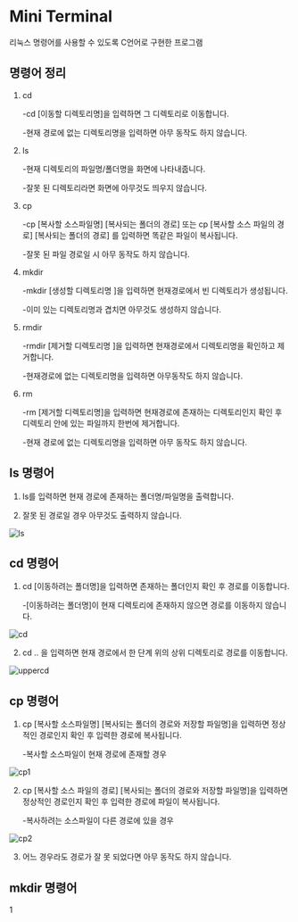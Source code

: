 # Mini Terminal
리눅스 명령어를 사용할 수 있도록 C언어로 구현한 프로그램

## 명령어 정리

1. cd
 
   -cd [이동할 디렉토리명]을 입력하면 그 디렉토리로 이동합니다.
   
   -현재 경로에 없는 디렉토리명을 입력하면 아무 동작도 하지 않습니다.
  
2. ls 
 
   -현재 디렉토리의 파일명/폴더명을 화면에 나타내줍니다.
 
   -잘못 된 디렉토리라면 화면에 아무것도 띄우지 않습니다.
 
3. cp 
 
   -cp [복사할 소스파일명] [복사되는 폴더의 경로] 또는 cp [복사할 소스 파일의 경로] [복사되는 폴더의 경로] 를 입력하면 똑같은 파일이 복사됩니다.
 
   -잘못 된 파일 경로일 시 아무 동작도 하지 않습니다.
 
4. mkdir
 
    -mkdir [생성할 디렉토리명 ]을 입력하면 현재경로에서 빈 디렉토리가 생성됩니다.
  
    -이미 있는 디렉토리명과 겹치면 아무것도 생성하지 않습니다.
 
5. rmdir
  
    -rmdir [제거할 디렉토리명 ]을 입력하면 현재경로에서 디렉토리명을 확인하고 제거합니다.
  
    -현재경로에 없는 디렉토리명을 입력하면 아무동작도 하지 않습니다.
 
 6. rm
 
    -rm [제거할 디렉토리명]을 입력하면 현재경로에 존재하는 디렉토리인지 확인 후 디렉토리 안에 있는 파일까지 한번에 제거합니다.
    
    -현재 경로에 없는 디렉토리명을 입력하면 아무 동작도 하지 않습니다.
 
## ls 명령어
1. ls를 입력하면 현재 경로에 존재하는 폴더명/파일명을 출력합니다.

2. 잘못 된 경로일 경우 아무것도 출력하지 않습니다.

![ls](https://user-images.githubusercontent.com/66424045/91551976-fe8f6300-e965-11ea-9c6e-b54e0c2179da.PNG)

 ## cd 명령어

 1. cd [이동하려는 폴더명]을 입력하면 존재하는 폴더인지 확인 후 경로를 이동합니다.

      -[이동하려는 폴더명]이 현재 디렉토리에 존재하지 않으면 경로를 이동하지 않습니다.
   
![cd](https://user-images.githubusercontent.com/66424045/91552378-aa38b300-e966-11ea-8954-249b1aefc708.PNG)



2. cd .. 을 입력하면 현재 경로에서 한 단계 위의 상위 디렉토리로 경로를 이동합니다.
  
 
![uppercd](https://user-images.githubusercontent.com/66424045/91552495-df450580-e966-11ea-82e7-29fd55b040cf.PNG)




## cp 명령어

1. cp [복사할 소스파일명] [복사되는 폴더의 경로와 저장할 파일명]을 입력하면   정상적인 경로인지 확인 후 입력한 경로에 복사됩니다.

   -복사할 소스파일이 현재 경로에 존재할 경우
  
![cp1](https://user-images.githubusercontent.com/66424045/91552578-000d5b00-e967-11ea-9132-da07598db1d6.PNG)




2.  cp [복사할 소스 파일의 경로] [복사되는 폴더의 경로와 저장할 파일명]을 입력하면 정상적인 경로인지 확인 후 입력한 경로에 파일이 복사됩니다.

    -복사하려는 소스파일이 다른 경로에 있을 경우


![cp2](https://user-images.githubusercontent.com/66424045/91552960-98a3db00-e967-11ea-814a-ac86c48ffc2c.PNG)


3. 어느 경우라도 경로가 잘 못 되었다면 아무 동작도 하지 않습니다.

## mkdir 명령어
1 
<!--stackedit_data:
eyJoaXN0b3J5IjpbMTk0NTAyMjY5MSwtODc2NDA1MjAsLTExMD
IwMTcwNjYsNjA0MjQ2MTUsNjM1MDM1MjExLDE2MTc1ODg0NDIs
LTEzNzM2OTUxNDBdfQ==
-->